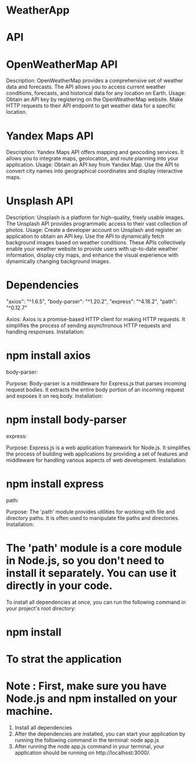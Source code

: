 # WeatherApp
# API
# OpenWeatherMap API
Description:
OpenWeatherMap provides a comprehensive set of weather data and forecasts. The API allows you to access current weather conditions, forecasts, and historical data for any location on Earth.
Usage:
Obtain an API key by registering on the OpenWeatherMap website.
Make HTTP requests to their API endpoint to get weather data for a specific location.

# Yandex Maps API
Description:
Yandex Maps API offers mapping and geocoding services. It allows you to integrate maps, geolocation, and route planning into your application.
Usage:
Obtain an API key from Yandex Map.
Use the API to convert city names into geographical coordinates and display interactive maps.

# Unsplash API
Description:
Unsplash is a platform for high-quality, freely usable images. The Unsplash API provides programmatic access to their vast collection of photos.
Usage:
Create a developer account on Unsplash and register an application to obtain an API key.
Use the API to dynamically fetch background images based on weather conditions.
These APIs collectively enable your weather website to provide users with up-to-date weather information, display city maps, and enhance the visual experience with dynamically changing background images.

# Dependencies
  "axios": "^1.6.5",
  "body-parser": "^1.20.2",
  "express": "^4.18.2",
  "path": "^0.12.7"
  
Axios:
Axios is a promise-based HTTP client for making HTTP requests. It simplifies the process of sending asynchronous HTTP requests and handling responses.
Installation: 
# npm install axios

body-parser:

Purpose: Body-parser is a middleware for Express.js that parses incoming request bodies. It extracts the entire body portion of an incoming request and exposes it on req.body.
Installation: 
# npm install body-parser

express:

Purpose: Express.js is a web application framework for Node.js. It simplifies the process of building web applications by providing a set of features and middleware
for handling various aspects of web development.
Installation:
# npm install express

path:

Purpose: The 'path' module provides utilities for working with file and directory paths. It is often used to manipulate file paths and directories.
Installation: 
# The 'path' module is a core module in Node.js, so you don't need to install it separately. You can use it directly in your code.

To install all dependencies at once, you can run the following command in your project's root directory:
# npm install

# To strat the application
# Note : First, make sure you have Node.js and npm installed on your machine.
1) Install all dependencies
2) After the dependencies are installed, you can start your application by running the following command in the terminal:
node app.js
3) After running the node app.js command in your terminal, your application should be running on http://localhost:3000/. 
